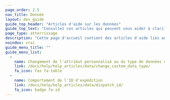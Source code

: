 ```yaml
---
page_order: 2.5
nav_title: Donnée
layout: dev_guide
guide_top_header: "Articles d'aide sur les données"
guide_top_text: "Consultez ces articles qui peuvent vous aider à clarifier vos questions sur les nuances des données au Brésil. <br><br> Pour des informations plus générales sur toutes les données, jetez un coup d'oeil à nos articles dans <a href='/docs/user_guide/data_and_analytics/'>Données & Analytiques</a>!"
page_type: atterrissage
description: "Cette page d'accueil contient des articles d'aide liés aux données de Braze."
noindex: vrai
guide_menu_title: ""
guide_menu_list:
  - 
    name: Changement de l'attribut personnalisé ou du type de données de l'événement
    link: /docs/help/help_articles/data/change_custom_data_type/
    fa_icon: fas fa-table
  - 
    name: Comportement de l'ID d'expédition
    link: /docs/help/help_articles/data/dispatch_id/
    fa_icon: badge fa-id
---
```


